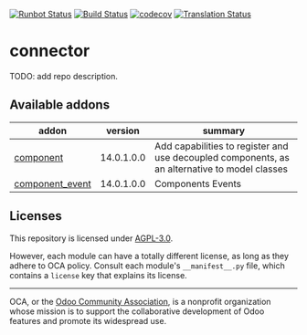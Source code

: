 [![Runbot Status](https://runbot.odoo-community.org/runbot/badge/flat/102/14.0.svg)](https://runbot.odoo-community.org/runbot/repo/github-com-oca-connector-102)
[![Build Status](https://travis-ci.com/OCA/connector.svg?branch=14.0)](https://travis-ci.com/OCA/connector)
[![codecov](https://codecov.io/gh/OCA/connector/branch/14.0/graph/badge.svg)](https://codecov.io/gh/OCA/connector)
[![Translation Status](https://translation.odoo-community.org/widgets/connector-14-0/-/svg-badge.svg)](https://translation.odoo-community.org/engage/connector-14-0/?utm_source=widget)

<!-- /!\ do not modify above this line -->

# connector

TODO: add repo description.

<!-- /!\ do not modify below this line -->

<!-- prettier-ignore-start -->

[//]: # (addons)

Available addons
----------------
addon | version | summary
--- | --- | ---
[component](component/) | 14.0.1.0.0 | Add capabilities to register and use decoupled components, as an alternative to model classes
[component_event](component_event/) | 14.0.1.0.0 | Components Events

[//]: # (end addons)

<!-- prettier-ignore-end -->

## Licenses

This repository is licensed under [AGPL-3.0](LICENSE).

However, each module can have a totally different license, as long as they adhere to OCA
policy. Consult each module's `__manifest__.py` file, which contains a `license` key
that explains its license.

----

OCA, or the [Odoo Community Association](http://odoo-community.org/), is a nonprofit
organization whose mission is to support the collaborative development of Odoo features
and promote its widespread use.
